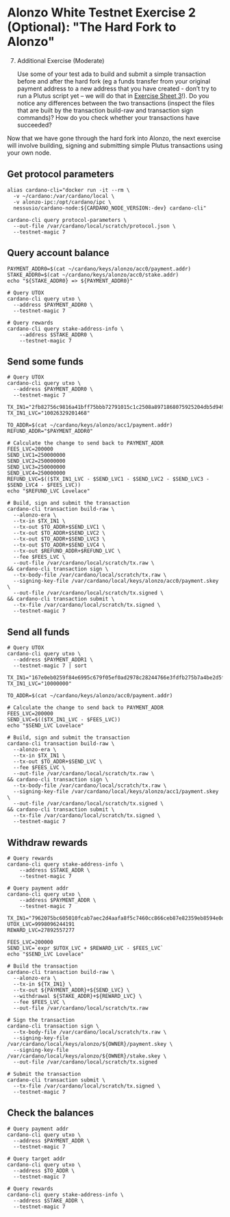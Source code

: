 # Alonzo White Testnet Exercise 2 (Optional): "The Hard Fork to Alonzo"

7. Additional Exercise (Moderate)

	Use some of your test ada to build and submit a simple transaction before and after the hard fork (eg a funds transfer from your original payment address to a new address that you have created - don’t try to run a Plutus script yet – we will do that in [Exercise Sheet 3](3_Alonzo-white-exercise-3.md)!).  Do you notice any differences between the two transactions (inspect the files that are built by the transaction build-raw and transaction sign commands)?  How do you check whether your transactions have succeeded?

  Now that we have gone through the hard fork into Alonzo, the next exercise will involve building, signing and submitting simple Plutus transactions using your own node.  

## Get protocol parameters

```
alias cardano-cli="docker run -it --rm \
  -v ~/cardano:/var/cardano/local \
  -v alonzo-ipc:/opt/cardano/ipc \
  nessusio/cardano-node:${CARDANO_NODE_VERSION:-dev} cardano-cli"

cardano-cli query protocol-parameters \
  --out-file /var/cardano/local/scratch/protocol.json \
  --testnet-magic 7
```

## Query account balance

```
PAYMENT_ADDR0=$(cat ~/cardano/keys/alonzo/acc0/payment.addr)
STAKE_ADDR0=$(cat ~/cardano/keys/alonzo/acc0/stake.addr)
echo "${STAKE_ADDR0} => ${PAYMENT_ADDR0}"

# Query UTOX
cardano-cli query utxo \
  --address $PAYMENT_ADDR0 \
  --testnet-magic 7

# Query rewards
cardano-cli query stake-address-info \
    --address $STAKE_ADDR0 \
    --testnet-magic 7
```

## Send some funds

```
# Query UTOX
cardano-cli query utxo \
  --address $PAYMENT_ADDR0 \
  --testnet-magic 7

TX_IN1="2fb82756c9816a41bff75bbb72791015c1c2508a8971868075925204db5d9492#0"
TX_IN1_LVC="10026329201468"

TO_ADDR=$(cat ~/cardano/keys/alonzo/acc1/payment.addr)
REFUND_ADDR="$PAYMENT_ADDR0"

# Calculate the change to send back to PAYMENT_ADDR
FEES_LVC=200000
SEND_LVC1=250000000
SEND_LVC2=250000000
SEND_LVC3=250000000
SEND_LVC4=250000000
REFUND_LVC=$(($TX_IN1_LVC - $SEND_LVC1 - $SEND_LVC2 - $SEND_LVC3 - $SEND_LVC4 - $FEES_LVC))
echo "$REFUND_LVC Lovelace"

# Build, sign and submit the transaction
cardano-cli transaction build-raw \
  --alonzo-era \
  --tx-in $TX_IN1 \
  --tx-out $TO_ADDR+$SEND_LVC1 \
  --tx-out $TO_ADDR+$SEND_LVC2 \
  --tx-out $TO_ADDR+$SEND_LVC3 \
  --tx-out $TO_ADDR+$SEND_LVC4 \
  --tx-out $REFUND_ADDR+$REFUND_LVC \
  --fee $FEES_LVC \
  --out-file /var/cardano/local/scratch/tx.raw \
&& cardano-cli transaction sign \
  --tx-body-file /var/cardano/local/scratch/tx.raw \
  --signing-key-file /var/cardano/local/keys/alonzo/acc0/payment.skey \
  --out-file /var/cardano/local/scratch/tx.signed \
&& cardano-cli transaction submit \
  --tx-file /var/cardano/local/scratch/tx.signed \
  --testnet-magic 7
```

## Send all funds

```
# Query UTOX
cardano-cli query utxo \
  --address $PAYMENT_ADDR1 \
  --testnet-magic 7 | sort

TX_IN1="167e0eb0259f84e6995c679f05ef0ad2978c28244766e3fdfb275b7a4be2d5f2#0"
TX_IN1_LVC="10000000"

TO_ADDR=$(cat ~/cardano/keys/alonzo/acc0/payment.addr)

# Calculate the change to send back to PAYMENT_ADDR
FEES_LVC=200000
SEND_LVC=$(($TX_IN1_LVC - $FEES_LVC))
echo "$SEND_LVC Lovelace"

# Build, sign and submit the transaction
cardano-cli transaction build-raw \
  --alonzo-era \
  --tx-in $TX_IN1 \
  --tx-out $TO_ADDR+$SEND_LVC \
  --fee $FEES_LVC \
  --out-file /var/cardano/local/scratch/tx.raw \
&& cardano-cli transaction sign \
  --tx-body-file /var/cardano/local/scratch/tx.raw \
  --signing-key-file /var/cardano/local/keys/alonzo/acc1/payment.skey \
  --out-file /var/cardano/local/scratch/tx.signed \
&& cardano-cli transaction submit \
  --tx-file /var/cardano/local/scratch/tx.signed \
  --testnet-magic 7
```

## Withdraw rewards

```
# Query rewards
cardano-cli query stake-address-info \
    --address $STAKE_ADDR \
    --testnet-magic 7

# Query payment addr
cardano-cli query utxo \
    --address $PAYMENT_ADDR \
    --testnet-magic 7

TX_IN1="7962075bc605010fcab7aec2d4aafa8f5c7460cc866ceb87e82359eb8594e0d6#1"
UTOX_LVC=9998096244191
REWARD_LVC=27892557277

FEES_LVC=200000
SEND_LVC=`expr $UTOX_LVC + $REWARD_LVC - $FEES_LVC`
echo "$SEND_LVC Lovelace"

# Build the transaction
cardano-cli transaction build-raw \
  --alonzo-era \
  --tx-in ${TX_IN1} \
  --tx-out ${PAYMENT_ADDR}+${SEND_LVC} \
  --withdrawal ${STAKE_ADDR}+${REWARD_LVC} \
  --fee $FEES_LVC \
  --out-file /var/cardano/local/scratch/tx.raw

# Sign the transaction
cardano-cli transaction sign \
  --tx-body-file /var/cardano/local/scratch/tx.raw \
  --signing-key-file /var/cardano/local/keys/alonzo/${OWNER}/payment.skey \
  --signing-key-file /var/cardano/local/keys/alonzo/${OWNER}/stake.skey \
  --out-file /var/cardano/local/scratch/tx.signed

# Submit the transaction
cardano-cli transaction submit \
  --tx-file /var/cardano/local/scratch/tx.signed \
  --testnet-magic 7
```

## Check the balances

```
# Query payment addr
cardano-cli query utxo \
  --address $PAYMENT_ADDR \
  --testnet-magic 7

# Query target addr
cardano-cli query utxo \
  --address $TO_ADDR \
  --testnet-magic 7

# Query rewards
cardano-cli query stake-address-info \
  --address $STAKE_ADDR \
  --testnet-magic 7
```
